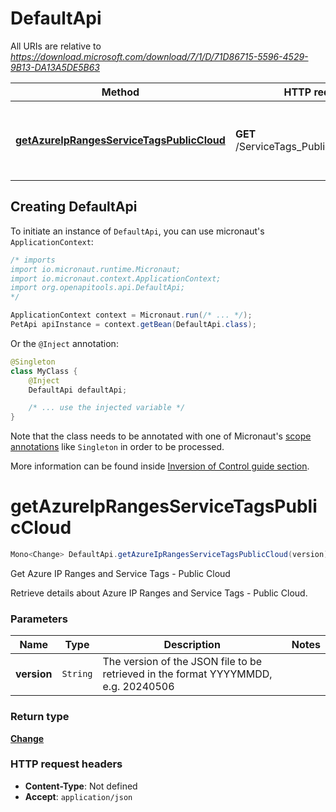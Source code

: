 # DefaultApi

All URIs are relative to *https://download.microsoft.com/download/7/1/D/71D86715-5596-4529-9B13-DA13A5DE5B63*

| Method | HTTP request | Description |
|------------- | ------------- | -------------|
| [**getAzureIpRangesServiceTagsPublicCloud**](DefaultApi.md#getAzureIpRangesServiceTagsPublicCloud) | **GET** /ServiceTags_Public_{version}.json | Get Azure IP Ranges and Service Tags - Public Cloud |


## Creating DefaultApi

To initiate an instance of `DefaultApi`, you can use micronaut's `ApplicationContext`:
```java
/* imports
import io.micronaut.runtime.Micronaut;
import io.micronaut.context.ApplicationContext;
import org.openapitools.api.DefaultApi;
*/

ApplicationContext context = Micronaut.run(/* ... */);
PetApi apiInstance = context.getBean(DefaultApi.class);
```

Or the `@Inject` annotation:
```java
@Singleton
class MyClass {
    @Inject
    DefaultApi defaultApi;

    /* ... use the injected variable */
}
```
Note that the class needs to be annotated with one of Micronaut's [scope annotations](https://docs.micronaut.io/latest/guide/#scopes) like `Singleton` in order to be processed.

More information can be found inside [Inversion of Control guide section](https://docs.micronaut.io/latest/guide/#ioc).

<a id="getAzureIpRangesServiceTagsPublicCloud"></a>
# **getAzureIpRangesServiceTagsPublicCloud**
```java
Mono<Change> DefaultApi.getAzureIpRangesServiceTagsPublicCloud(version)
```

Get Azure IP Ranges and Service Tags - Public Cloud

Retrieve details about Azure IP Ranges and Service Tags - Public Cloud.

### Parameters
| Name | Type | Description  | Notes |
|------------- | ------------- | ------------- | -------------|
| **version** | `String`| The version of the JSON file to be retrieved in the format YYYYMMDD, e.g. 20240506 | |


### Return type
[**Change**](Change.md)



### HTTP request headers
 - **Content-Type**: Not defined
 - **Accept**: `application/json`

